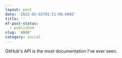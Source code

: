 ```yaml
---
layout: post
date: '2022-03-02T01:21:00.000Z'
title: ''
mf-post-status:
  - published
slug: '4860'
category: social
---
```

GitHub&#39;s API is the most documentation I&#39;ve ever seen.
